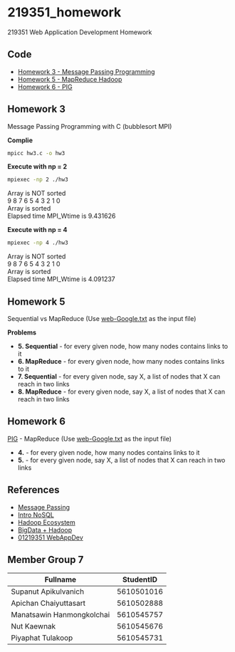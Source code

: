 # 219351_homework

219351 Web Application Development Homework

Code
---
- [Homework 3 - Message Passing Programming](hw3)
- [Homework 5 - MapReduce Hadoop](hw5)
- [Homework 6 - PIG](hw6)

Homework 3
---------
Message Passing Programming with C (bubblesort MPI)

**Complie**
```bash
mpicc hw3.c -o hw3
```
**Execute with np = 2**
```bash
mpiexec -np 2 ./hw3 
```
Array is NOT sorted<br>
9 8 7 6 5 4 3 2 1 0 <br>
Array is sorted<br>
Elapsed time MPI_Wtime is 9.431626<br>

**Execute with np = 4**
```bash
mpiexec -np 4 ./hw3 
```
Array is NOT sorted<br>
9 8 7 6 5 4 3 2 1 0 <br>
Array is sorted<br>
Elapsed time MPI_Wtime is 4.091237<br>

Homework 5
---------
Sequential vs MapReduce (Use [web-Google.txt](https://snap.stanford.edu/data/web-Google.html) as the input file)

**Problems**

 - **5. Sequential** - for every given node, how many nodes contains links to it
 - **6. MapReduce** - for every given node, how many nodes contains links to it
 - **7. Sequential** - for every given node, say X, a list of nodes that X can reach in two links
 - **8. MapReduce** - for every given node, say X, a list of nodes that X can reach in two links

Homework 6
---------
[PIG](https://en.wikipedia.org/wiki/Pig_(programming_tool)) - MapReduce (Use [web-Google.txt](https://snap.stanford.edu/data/web-Google.html) as the input file)
 - **4.** - for every given node, how many nodes contains links to it
 - **5.** - for every given node, say X, a list of nodes that X can reach in two links

References
----------
- [Message Passing](http://nartra.blogspot.com/2014/10/parallel-mpi-1-mpi.html)
- [Intro NoSQL](http://www.somkiat.cc/introduction-to-nosql-at-kmitl/)
- [Hadoop Ecosystem](https://thanachart.org/2014/10/18/hadoop-ecosystem-%E0%B8%AA%E0%B8%B3%E0%B8%AB%E0%B8%A3%E0%B8%B1%E0%B8%9A%E0%B8%81%E0%B8%B2%E0%B8%A3%E0%B8%9E%E0%B8%B1%E0%B8%92%E0%B8%99%E0%B8%B2-big-data/)
- [BigData + Hadoop](http://www.siamhtml.com/getting-started-with-big-data-and-hadoop-spark-on-cloud-dataproc/)
- [01219351 WebAppDev](https://www.cpe.ku.ac.th/~paruj/219351)



Member Group 7 
---
Fullname | StudentID
------------ | -------------
Supanut Apikulvanich | 5610501016
Apichan Chaiyuttasart | 5610502888
Manatsawin Hanmongkolchai | 5610545757
Nut Kaewnak | 5610545676
Piyaphat Tulakoop | 5610545731
